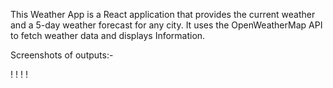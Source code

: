 This Weather App is a React application that provides the current weather and a 5-day weather forecast for any city. It uses the OpenWeatherMap API to fetch weather data and displays Information.

Screenshots of outputs:- 

! [](assets/ss-1.png)
! [](assets/ss-2.png)
! [](assets/ss-3.png)
! [](assets/ss-4.png)